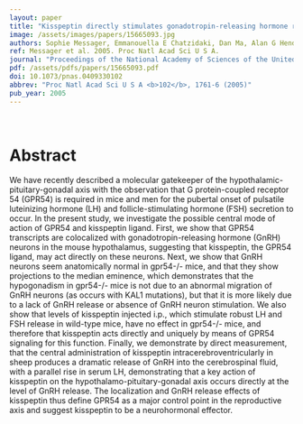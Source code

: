 ```yaml
---
layout: paper
title: "Kisspeptin directly stimulates gonadotropin-releasing hormone release via G protein-coupled receptor 54."
image: /assets/images/papers/15665093.jpg
authors: Sophie Messager, Emmanouella E Chatzidaki, Dan Ma, Alan G Hendrick, Dirk Zahn, John Dixon, Rosemary R Thresher, Isabelle Malinge, Didier Lomet, Mark B L Carlton, William H Colledge, Alain Caraty, Samuel A J R Aparicio
ref: Messager et al. 2005. Proc Natl Acad Sci U S A.
journal: "Proceedings of the National Academy of Sciences of the United States of America <b>102</b>, 1761-6 (2005)"
pdf: /assets/pdfs/papers/15665093.pdf
doi: 10.1073/pnas.0409330102
abbrev: "Proc Natl Acad Sci U S A <b>102</b>, 1761-6 (2005)"
pub_year: 2005
---
```


<br />
<div data-badge-popover="right" data-badge-type="donut" data-pmid="15665093" data-hide-no-mentions="true" class="altmetric-embed"></div>

# Abstract

We have recently described a molecular gatekeeper of the hypothalamic-pituitary-gonadal axis with the observation that G protein-coupled receptor 54 (GPR54) is required in mice and men for the pubertal onset of pulsatile luteinizing hormone (LH) and follicle-stimulating hormone (FSH) secretion to occur. In the present study, we investigate the possible central mode of action of GPR54 and kisspeptin ligand. First, we show that GPR54 transcripts are colocalized with gonadotropin-releasing hormone (GnRH) neurons in the mouse hypothalamus, suggesting that kisspeptin, the GPR54 ligand, may act directly on these neurons. Next, we show that GnRH neurons seem anatomically normal in gpr54-/- mice, and that they show projections to the median eminence, which demonstrates that the hypogonadism in gpr54-/- mice is not due to an abnormal migration of GnRH neurons (as occurs with KAL1 mutations), but that it is more likely due to a lack of GnRH release or absence of GnRH neuron stimulation. We also show that levels of kisspeptin injected i.p., which stimulate robust LH and FSH release in wild-type mice, have no effect in gpr54-/- mice, and therefore that kisspeptin acts directly and uniquely by means of GPR54 signaling for this function. Finally, we demonstrate by direct measurement, that the central administration of kisspeptin intracerebroventricularly in sheep produces a dramatic release of GnRH into the cerebrospinal fluid, with a parallel rise in serum LH, demonstrating that a key action of kisspeptin on the hypothalamo-pituitary-gonadal axis occurs directly at the level of GnRH release. The localization and GnRH release effects of kisspeptin thus define GPR54 as a major control point in the reproductive axis and suggest kisspeptin to be a neurohormonal effector.

